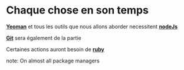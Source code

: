 # Chaque chose en son temps


**[Yeoman](http://yeoman.io)** et tous les outils que nous allons aborder necessitent **[nodeJs](http://nodejs.org/)**

**[Git](http://git-scm.com/)** sera également de la partie

Certaines actions auront besoin de **[ruby](https://www.ruby-lang.org/fr/downloads/)**

note:
    On almost all package managers